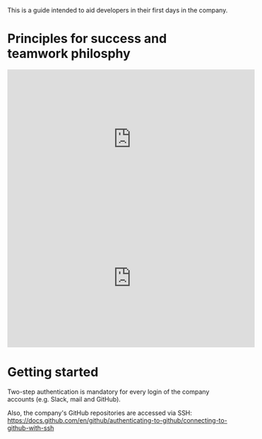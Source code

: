 This is a guide intended to aid developers in their first days in the company.

# Principles for success and teamwork philosphy

<iframe width="560" height="315" src="https://www.youtube.com/embed/B9XGUpQZY38" frameborder="0" allow="accelerometer; autoplay; encrypted-media; gyroscope; picture-in-picture" allowfullscreen></iframe>

<iframe width="560" height="315" src="https://www.youtube.com/embed/4lLl5B8Oazw" frameborder="0" allow="accelerometer; autoplay; encrypted-media; gyroscope; picture-in-picture" allowfullscreen></iframe>


# Getting started

Two-step authentication is mandatory for every login of the company accounts (e.g. Slack, mail and GitHub).

Also, the company's GitHub repositories are accessed via SSH:
https://docs.github.com/en/github/authenticating-to-github/connecting-to-github-with-ssh


